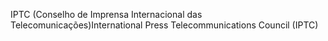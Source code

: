 <span data-ttu-id="9b765-101">IPTC (Conselho de Imprensa Internacional das Telecomunicações)</span><span class="sxs-lookup"><span data-stu-id="9b765-101">International Press Telecommunications Council (IPTC)</span></span>